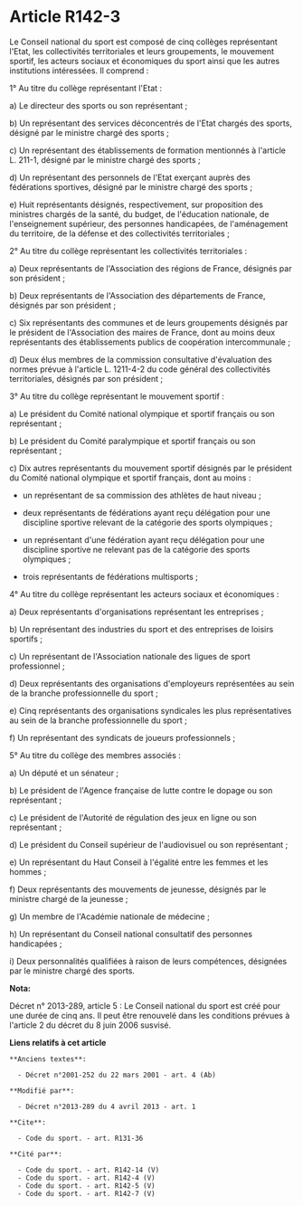 # Article R142-3

Le Conseil national du sport est composé de cinq collèges représentant l'Etat, les collectivités territoriales et leurs
groupements, le mouvement sportif, les acteurs sociaux et économiques du sport ainsi que les autres institutions intéressées.
Il comprend : 

1° Au titre du collège représentant l'Etat : 

a) Le directeur des sports ou son représentant ; 

b) Un représentant des services déconcentrés de l'Etat chargés des sports, désigné par le ministre chargé des sports ; 

c) Un représentant des établissements de formation mentionnés à l'article L. 211-1, désigné par le ministre chargé des
sports ; 

d) Un représentant des personnels de l'Etat exerçant auprès des fédérations sportives, désigné par le ministre chargé des
sports ; 

e) Huit représentants désignés, respectivement, sur proposition des ministres chargés de la santé, du budget, de l'éducation
nationale, de l'enseignement supérieur, des personnes handicapées, de l'aménagement du territoire, de la défense et des
collectivités territoriales ; 

2° Au titre du collège représentant les collectivités territoriales : 

a) Deux représentants de l'Association des régions de France, désignés par son président ; 

b) Deux représentants de l'Association des départements de France, désignés par son président ; 

c) Six représentants des communes et de leurs groupements désignés par le président de l'Association des maires de France,
dont au moins deux représentants des établissements publics de coopération intercommunale ; 

d) Deux élus membres de la commission consultative d'évaluation des normes prévue à l'article L. 1211-4-2 du code général des
collectivités territoriales, désignés par son président ; 

3° Au titre du collège représentant le mouvement sportif : 

a) Le président du Comité national olympique et sportif français ou son représentant ; 

b) Le président du Comité paralympique et sportif français ou son représentant ; 

c) Dix autres représentants du mouvement sportif désignés par le président du Comité national olympique et sportif français,
dont au moins : 

- un représentant de sa commission des athlètes de haut niveau ; 

- deux représentants de fédérations ayant reçu délégation pour une discipline sportive relevant de la catégorie des sports
olympiques ; 

- un représentant d'une fédération ayant reçu délégation pour une discipline sportive ne relevant pas de la catégorie des
sports olympiques ; 

- trois représentants de fédérations multisports ; 

4° Au titre du collège représentant les acteurs sociaux et économiques : 

a) Deux représentants d'organisations représentant les entreprises ; 

b) Un représentant des industries du sport et des entreprises de loisirs sportifs ; 

c) Un représentant de l'Association nationale des ligues de sport professionnel ; 

d) Deux représentants des organisations d'employeurs représentées au sein de la branche professionnelle du sport ; 

e) Cinq représentants des organisations syndicales les plus représentatives au sein de la branche professionnelle du sport ; 

f) Un représentant des syndicats de joueurs professionnels ; 

5° Au titre du collège des membres associés : 

a) Un député et un sénateur ; 

b) Le président de l'Agence française de lutte contre le dopage ou son représentant ; 

c) Le président de l'Autorité de régulation des jeux en ligne ou son représentant ; 

d) Le président du Conseil supérieur de l'audiovisuel ou son représentant ; 

e) Un représentant du Haut Conseil à l'égalité entre les femmes et les hommes ; 

f) Deux représentants des mouvements de jeunesse, désignés par le ministre chargé de la jeunesse ; 

g) Un membre de l'Académie nationale de médecine ; 

h) Un représentant du Conseil national consultatif des personnes handicapées ; 

i) Deux personnalités qualifiées à raison de leurs compétences, désignées par le ministre chargé des sports.

**Nota:**

Décret n° 2013-289, article 5 : Le Conseil national du sport est créé pour une durée de cinq ans. Il peut être renouvelé dans
les conditions prévues à l'article 2 du décret du 8 juin 2006 susvisé.

**Liens relatifs à cet article**

	**Anciens textes**:

	  - Décret n°2001-252 du 22 mars 2001 - art. 4 (Ab)

	**Modifié par**:

	  - Décret n°2013-289 du 4 avril 2013 - art. 1

	**Cite**:

	  - Code du sport. - art. R131-36

	**Cité par**:

	  - Code du sport. - art. R142-14 (V)
	  - Code du sport. - art. R142-4 (V)
	  - Code du sport. - art. R142-5 (V)
	  - Code du sport. - art. R142-7 (V)

